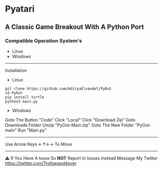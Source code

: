 # Pyatari
## A Classic Game Breakout With A Python Port
### Compatible Operation System's 


* Linux
* Windows
__________
Installation
* Linux
```sudo apt install git python3 pip
git clone https://github.com/AdityaElvandel/PyOut 
cd PyOut
pip install turtle 
python3 main.py
```
* Windows

Goto The Button "Code"
Click "Local"
Click "Download Zip"
Goto Downloads Folder 
Unzip "PyOut-Main.zip"
Goto The New Folder "PyOut-main"
Run "Main.py"
___________________
Use Arrow Keys ←↑↓→
To Move
____________
⚠️ If You Have A Issue So **NOT** Report 
In Issues Instead Message My Twitter 
https://twitter.com/Trollgegod4ever



